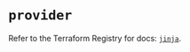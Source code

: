 # `provider`

Refer to the Terraform Registry for docs: [`jinja`](https://registry.terraform.io/providers/nikolalohinski/jinja/2.4.3/docs).
